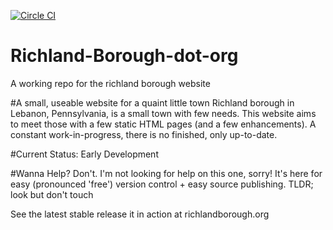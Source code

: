 [![Circle CI](https://circleci.com/gh/wadeanthony0100/Richland-Borough-dot-org/tree/master.svg?style=svg)](https://circleci.com/gh/wadeanthony0100/Richland-Borough-dot-org/tree/master)
# Richland-Borough-dot-org
A working repo for the richland borough website

#A small, useable website for a quaint little town
Richland borough in Lebanon, Pennsylvania, is a small town with few needs. This website aims to meet those with a few static HTML pages (and a few enhancements). A constant work-in-progress, there is no finished, only up-to-date.

#Current Status:
Early Development

#Wanna Help?
Don't. I'm not looking for help on this one, sorry! It's here for easy (pronounced 'free') version control + easy source publishing. TLDR; look but don't touch

See the latest stable release it in action at richlandborough.org
